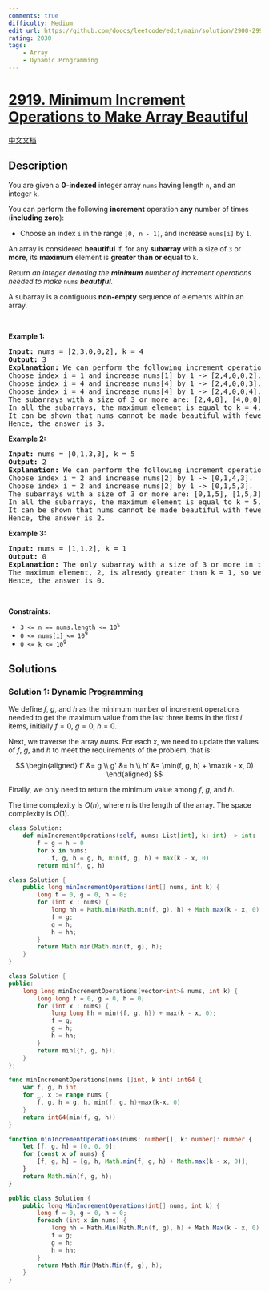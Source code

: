 ```yaml
---
comments: true
difficulty: Medium
edit_url: https://github.com/doocs/leetcode/edit/main/solution/2900-2999/2919.Minimum%20Increment%20Operations%20to%20Make%20Array%20Beautiful/README_EN.md
rating: 2030
tags:
    - Array
    - Dynamic Programming
---
```


# [2919. Minimum Increment Operations to Make Array Beautiful](https://leetcode.com/problems/minimum-increment-operations-to-make-array-beautiful)

[中文文档](/solution/2900-2999/2919.Minimum%20Increment%20Operations%20to%20Make%20Array%20Beautiful/README.md)

## Description

<p>You are given a <strong>0-indexed</strong> integer array <code>nums</code> having length <code>n</code>, and an integer <code>k</code>.</p>

<p>You can perform the following <strong>increment</strong> operation <strong>any</strong> number of times (<strong>including zero</strong>):</p>

<ul>
	<li>Choose an index <code>i</code> in the range <code>[0, n - 1]</code>, and increase <code>nums[i]</code> by <code>1</code>.</li>
</ul>

<p>An array is considered <strong>beautiful</strong> if, for any <strong>subarray</strong> with a size of <code>3</code> or <strong>more</strong>, its <strong>maximum</strong> element is <strong>greater than or equal</strong> to <code>k</code>.</p>

<p>Return <em>an integer denoting the <strong>minimum</strong> number of increment operations needed to make </em><code>nums</code><em> <strong>beautiful</strong>.</em></p>

<p>A subarray is a contiguous <strong>non-empty</strong> sequence of elements within an array.</p>

<p>&nbsp;</p>
<p><strong class="example">Example 1:</strong></p>

<pre>
<strong>Input:</strong> nums = [2,3,0,0,2], k = 4
<strong>Output:</strong> 3
<strong>Explanation:</strong> We can perform the following increment operations to make nums beautiful:
Choose index i = 1 and increase nums[1] by 1 -&gt; [2,4,0,0,2].
Choose index i = 4 and increase nums[4] by 1 -&gt; [2,4,0,0,3].
Choose index i = 4 and increase nums[4] by 1 -&gt; [2,4,0,0,4].
The subarrays with a size of 3 or more are: [2,4,0], [4,0,0], [0,0,4], [2,4,0,0], [4,0,0,4], [2,4,0,0,4].
In all the subarrays, the maximum element is equal to k = 4, so nums is now beautiful.
It can be shown that nums cannot be made beautiful with fewer than 3 increment operations.
Hence, the answer is 3.
</pre>

<p><strong class="example">Example 2:</strong></p>

<pre>
<strong>Input:</strong> nums = [0,1,3,3], k = 5
<strong>Output:</strong> 2
<strong>Explanation:</strong> We can perform the following increment operations to make nums beautiful:
Choose index i = 2 and increase nums[2] by 1 -&gt; [0,1,4,3].
Choose index i = 2 and increase nums[2] by 1 -&gt; [0,1,5,3].
The subarrays with a size of 3 or more are: [0,1,5], [1,5,3], [0,1,5,3].
In all the subarrays, the maximum element is equal to k = 5, so nums is now beautiful.
It can be shown that nums cannot be made beautiful with fewer than 2 increment operations.
Hence, the answer is 2.
</pre>

<p><strong class="example">Example 3:</strong></p>

<pre>
<strong>Input:</strong> nums = [1,1,2], k = 1
<strong>Output:</strong> 0
<strong>Explanation:</strong> The only subarray with a size of 3 or more in this example is [1,1,2].
The maximum element, 2, is already greater than k = 1, so we don&#39;t need any increment operation.
Hence, the answer is 0.
</pre>

<p>&nbsp;</p>
<p><strong>Constraints:</strong></p>

<ul>
	<li><code>3 &lt;= n == nums.length &lt;= 10<sup>5</sup></code></li>
	<li><code>0 &lt;= nums[i] &lt;= 10<sup>9</sup></code></li>
	<li><code>0 &lt;= k &lt;= 10<sup>9</sup></code></li>
</ul>

## Solutions

### Solution 1: Dynamic Programming

We define $f$, $g$, and $h$ as the minimum number of increment operations needed to get the maximum value from the last three items in the first $i$ items, initially $f = 0$, $g = 0$, $h = 0$.

Next, we traverse the array $nums$. For each $x$, we need to update the values of $f$, $g$, and $h$ to meet the requirements of the problem, that is:

$$
\begin{aligned}
f' &= g \\
g' &= h \\
h' &= \min(f, g, h) + \max(k - x, 0)
\end{aligned}
$$

Finally, we only need to return the minimum value among $f$, $g$, and $h$.

The time complexity is $O(n)$, where $n$ is the length of the array. The space complexity is $O(1)$.

<!-- tabs:start -->

```python
class Solution:
    def minIncrementOperations(self, nums: List[int], k: int) -> int:
        f = g = h = 0
        for x in nums:
            f, g, h = g, h, min(f, g, h) + max(k - x, 0)
        return min(f, g, h)
```

```java
class Solution {
    public long minIncrementOperations(int[] nums, int k) {
        long f = 0, g = 0, h = 0;
        for (int x : nums) {
            long hh = Math.min(Math.min(f, g), h) + Math.max(k - x, 0);
            f = g;
            g = h;
            h = hh;
        }
        return Math.min(Math.min(f, g), h);
    }
}
```

```cpp
class Solution {
public:
    long long minIncrementOperations(vector<int>& nums, int k) {
        long long f = 0, g = 0, h = 0;
        for (int x : nums) {
            long long hh = min({f, g, h}) + max(k - x, 0);
            f = g;
            g = h;
            h = hh;
        }
        return min({f, g, h});
    }
};
```

```go
func minIncrementOperations(nums []int, k int) int64 {
	var f, g, h int
	for _, x := range nums {
		f, g, h = g, h, min(f, g, h)+max(k-x, 0)
	}
	return int64(min(f, g, h))
}
```

```ts
function minIncrementOperations(nums: number[], k: number): number {
    let [f, g, h] = [0, 0, 0];
    for (const x of nums) {
        [f, g, h] = [g, h, Math.min(f, g, h) + Math.max(k - x, 0)];
    }
    return Math.min(f, g, h);
}
```

```cs
public class Solution {
    public long MinIncrementOperations(int[] nums, int k) {
        long f = 0, g = 0, h = 0;
        foreach (int x in nums) {
            long hh = Math.Min(Math.Min(f, g), h) + Math.Max(k - x, 0);
            f = g;
            g = h;
            h = hh;
        }
        return Math.Min(Math.Min(f, g), h);
    }
}
```

<!-- tabs:end -->

<!-- end -->

